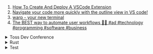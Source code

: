 1. [How To Create And Deploy A VSCode Extension](https://youtu.be/q5V4T3o3CXE)
1. [Navigate your code more quickly with the outline view in VS code!](https://youtube.com/shorts/_5EviVsd0Xo?feature=share)
1. [warp - your new terminal](https://www.warp.dev/)
1. [The BEST way to automate user workflows 👩‍💻 #ad #technology #programming #software #business](https://youtube.com/shorts/zILtO7NHyLk?feature=share)

<details>
<summary>Toss Dev Conference</summary>

1. [토스ㅣSLASH 21 - Micro-frontend React, 점진적으로 도입하기](https://youtu.be/DHPeeEvDbdo)
1. [토스ㅣSLASH - 토스뱅크 데이터 설계사상](https://youtu.be/KoLObZ9A3Kc)
1. [토스ㅣSLASH 21 - JavaScript Bundle Diet](https://youtu.be/EP7g5R-7zwM)
1. [토스ㅣSLASH 21 - 토스 서비스를 구성하는 서버 기술](https://youtu.be/YBXFRSAXScs)
1. [토스ㅣSLASH 22 - 토스증권 실시간 시세 적용기](https://youtu.be/WKYE-QtzO6g)
1. [토스ㅣSLASH 22 - 토스에서는 테이블 정보를 어떻게 관리하나요?](https://youtu.be/KUskYwqtPZM)

</details>

<details>
<summary>Rust</summary>

1. [Tauri & ReactJS - Modern Desktop App Tutorial](https://youtube.com/playlist?list=PLmWYh0f8jKSjt9VC5sq2T3mFETasG2p2L)

</details>

<details>
<summary>Test</summary>

1. [효율적인 테스트 코드 작성법](https://youtu.be/gs1qM1TF5zA)
1. [생각을 그대로 프로그래밍하는 방법 part 2: PBT, REPL](https://youtu.be/xkRwR0sLwVA)

</details>

